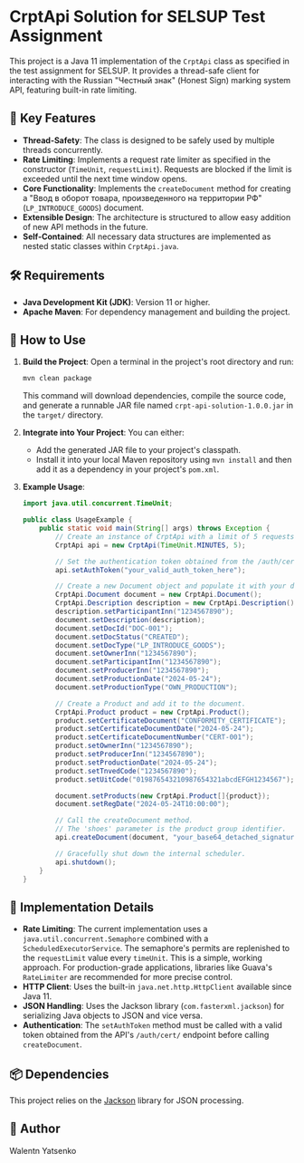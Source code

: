 # CrptApi Solution for SELSUP Test Assignment

This project is a Java 11 implementation of the `CrptApi` class as specified in the test assignment for SELSUP. It provides a thread-safe client for interacting with the Russian "Честный знак" (Honest Sign) marking system API, featuring built-in rate limiting.

## 📌 Key Features

*   **Thread-Safety**: The class is designed to be safely used by multiple threads concurrently.
*   **Rate Limiting**: Implements a request rate limiter as specified in the constructor (`TimeUnit`, `requestLimit`). Requests are blocked if the limit is exceeded until the next time window opens.
*   **Core Functionality**: Implements the `createDocument` method for creating a "Ввод в оборот товара, произведенного на территории РФ" (`LP_INTRODUCE_GOODS`) document.
*   **Extensible Design**: The architecture is structured to allow easy addition of new API methods in the future.
*   **Self-Contained**: All necessary data structures are implemented as nested static classes within `CrptApi.java`.

## 🛠️ Requirements

*   **Java Development Kit (JDK)**: Version 11 or higher.
*   **Apache Maven**: For dependency management and building the project.

## 🚀 How to Use

1.  **Build the Project**:
    Open a terminal in the project's root directory and run:
    ```bash
    mvn clean package
    ```
    This command will download dependencies, compile the source code, and generate a runnable JAR file named `crpt-api-solution-1.0.0.jar` in the `target/` directory.

2.  **Integrate into Your Project**:
    You can either:
    *   Add the generated JAR file to your project's classpath.
    *   Install it into your local Maven repository using `mvn install` and then add it as a dependency in your project's `pom.xml`.

3.  **Example Usage**:
    ```java
    import java.util.concurrent.TimeUnit;

    public class UsageExample {
        public static void main(String[] args) throws Exception {
            // Create an instance of CrptApi with a limit of 5 requests per minute.
            CrptApi api = new CrptApi(TimeUnit.MINUTES, 5);

            // Set the authentication token obtained from the /auth/cert/ endpoint.
            api.setAuthToken("your_valid_auth_token_here");

            // Create a new Document object and populate it with your data.
            CrptApi.Document document = new CrptApi.Document();
            CrptApi.Description description = new CrptApi.Description();
            description.setParticipantInn("1234567890");
            document.setDescription(description);
            document.setDocId("DOC-001");
            document.setDocStatus("CREATED");
            document.setDocType("LP_INTRODUCE_GOODS");
            document.setOwnerInn("1234567890");
            document.setParticipantInn("1234567890");
            document.setProducerInn("1234567890");
            document.setProductionDate("2024-05-24");
            document.setProductionType("OWN_PRODUCTION");

            // Create a Product and add it to the document.
            CrptApi.Product product = new CrptApi.Product();
            product.setCertificateDocument("CONFORMITY_CERTIFICATE");
            product.setCertificateDocumentDate("2024-05-24");
            product.setCertificateDocumentNumber("CERT-001");
            product.setOwnerInn("1234567890");
            product.setProducerInn("1234567890");
            product.setProductionDate("2024-05-24");
            product.setTnvedCode("1234567890");
            product.setUitCode("019876543210987654321abcdEFGH1234567");

            document.setProducts(new CrptApi.Product[]{product});
            document.setRegDate("2024-05-24T10:00:00");

            // Call the createDocument method.
            // The 'shoes' parameter is the product group identifier.
            api.createDocument(document, "your_base64_detached_signature_here", "shoes");

            // Gracefully shut down the internal scheduler.
            api.shutdown();
        }
    }
    ```

## 🧠 Implementation Details

*   **Rate Limiting**: The current implementation uses a `java.util.concurrent.Semaphore` combined with a `ScheduledExecutorService`. The semaphore's permits are replenished to the `requestLimit` value every `timeUnit`. This is a simple, working approach. For production-grade applications, libraries like Guava's `RateLimiter` are recommended for more precise control.
*   **HTTP Client**: Uses the built-in `java.net.http.HttpClient` available since Java 11.
*   **JSON Handling**: Uses the Jackson library (`com.fasterxml.jackson`) for serializing Java objects to JSON and vice versa.
*   **Authentication**: The `setAuthToken` method must be called with a valid token obtained from the API's `/auth/cert/` endpoint before calling `createDocument`.

## 📦 Dependencies

This project relies on the [Jackson](https://github.com/FasterXML/jackson) library for JSON processing.

## 👤 Author

Walentn Yatsenko
